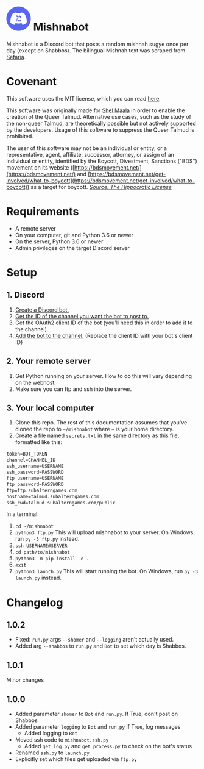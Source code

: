# ![](logo_small.png) Mishnabot 

Mishnabot is a Discord bot that posts a random mishnah sugye once per day (except on Shabbos). The bilingual Mishnah text was scraped from [Sefaria](https://www.sefaria.org/texts).

# Covenant

This software uses the MIT license, which you can read [here](LICENSE).

This software was originally made for [Shel Maala](https://www.shelmaala.com/) in order to enable the creation of the Queer Talmud. Alternative use cases, such as the study of the non-queer Talmud, are theoretically possible but not actively supported by the developers. Usage of this software to suppress the Queer Talmud is prohibited.

The user of this software may not be an individual or entity, or a representative, agent, affiliate, successor, attorney, or assign of an individual or entity, identified by the Boycott, Divestment, Sanctions ("BDS") movement on its website ([https://bdsmovement.net/](https://bdsmovement.net/) and [https://bdsmovement.net/get-involved/what-to-boycott](https://bdsmovement.net/get-involved/what-to-boycott)) as a target for boycott. *[Source: The Hippocratic License](https://firstdonoharm.dev/#hippocratic-license-3-0)*

# Requirements

- A remote server
- On your computer, git and Python 3.6 or newer
- On the server, Python 3.6 or newer
- Admin privileges on the target Discord server

# Setup 

## 1. Discord

1. [Create a Discord bot.](https://gizmodo.com/how-to-make-a-discord-bot-1847378375)
2. [Get the ID of the channel you want the bot to post to.](https://docs.statbot.net/docs/faq/general/how-find-id/)
3. Get the OAuth2 client ID of the bot (you'll need this in order to add it to the channel).
3. [Add the bot to the channel.](https://discord.com/oauth2/authorize?client_id=945422849622032395&scope=bot&permissions=0) (Replace the client ID with your bot's client ID)

## 2. Your remote server

1. Get Python running on your server. How to do this will vary depending on the webhost.
2. Make sure you can ftp and ssh into the server.

## 3. Your local computer

1. Clone this repo. The rest of this documentation assumes that you've cloned the repo to `~/mishnabot` where `~` is your home directory.
2. Create a file named `secrets.txt` in the same directory as this file, formatted like this:

```
token=BOT_TOKEN
channel=CHANNEL_ID
ssh_username=USERNAME
ssh_password=PASSWORD
ftp_username=USERNAME
ftp_password=PASSWORD
ftp=ftp.subalterngames.com
hostname=talmud.subalterngames.com
ssh_cwd=talmud.subalterngames.com/public
```

In a terminal:

1. `cd ~/mishnabot`
2. `python3 ftp.py` This will upload mishnabot to your server. On Windows, run `py -3 ftp.py` instead.
3. `ssh USERNAME@SERVER` 
4. `cd path/to/mishnabot`
5. `python3 -m pip install -e .`
6. `exit`
7. `python3 launch.py` This will start running the bot. On Windows, run `py -3 launch.py` instead.

# Changelog

## 1.0.2

- Fixed: `run.py` args `--shomer` and `--logging` aren't actually used.
- Added arg `--shabbos` to `run.py` and `Bot` to set which day is Shabbos.

## 1.0.1

Minor changes

## 1.0.0

- Added parameter `shomer` to `Bot` and `run.py`. If True, don't post on Shabbos
- Added parameter `logging` to `Bot` and `run.py` If True, log messages
  - Added logging to `Bot`
- Moved ssh code to `mishnabot.ssh.py`
  - Added `get_log.py` and `get_process.py` to check on the bot's status
- Renamed `ssh.py` to `launch.py`
- Explicitly set which files get uploaded via `ftp.py`
